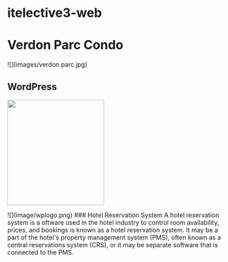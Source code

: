 # itelective3-web

# Verdon Parc Condo
![](images/verdon parc.jpg)
## WordPress
<p>
  <img src="image/wplogo.png" width="220" height="240" />  
</p>
![](image/wplogo.png)
### Hotel Reservation System
A hotel reservation system is a oftware used in the hotel industry to control room availability, prices, and bookings is known as a hotel reservation system. It may be a part of the hotel's property management system (PMS), often known as a central reservations system (CRS), or it may be separate software that is connected to the PMS.

